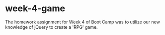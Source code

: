 # week-4-game
The homework assignment for Week 4 of Boot Camp was to utilize our new knowledge of jQuery to create a 'RPG' game.  
